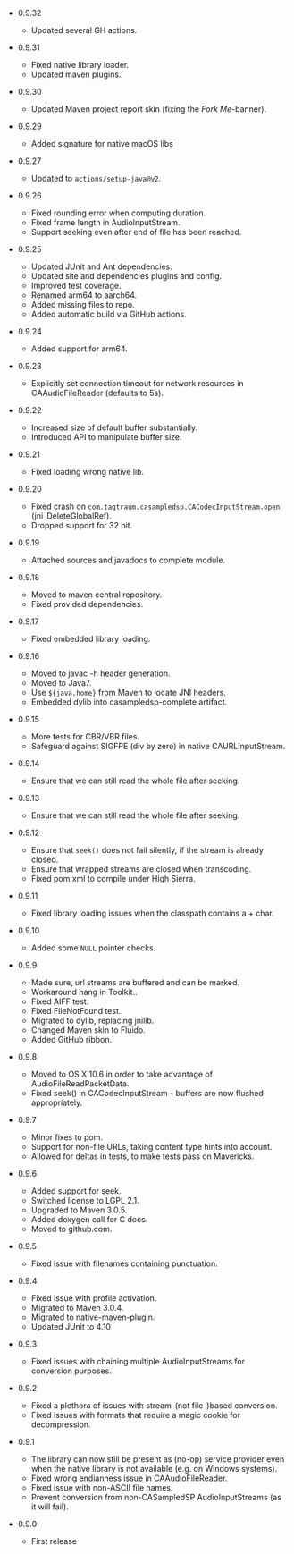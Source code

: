 - 0.9.32
  - Updated several GH actions.

 
- 0.9.31
  - Fixed native library loader.
  - Updated maven plugins.
 
 
- 0.9.30
   - Updated Maven project report skin (fixing the *Fork Me*-banner).


- 0.9.29

  - Added signature for native macOS libs


- 0.9.27

  - Updated to `actions/setup-java@v2`.


- 0.9.26

  - Fixed rounding error when computing duration.
  - Fixed frame length in AudioInputStream.
  - Support seeking even after end of file has been reached.


- 0.9.25

  - Updated JUnit and Ant dependencies.
  - Updated site and dependencies plugins and config.
  - Improved test coverage.
  - Renamed arm64 to aarch64.
  - Added missing files to repo.
  - Added automatic build via GitHub actions.


- 0.9.24

  - Added support for arm64.


- 0.9.23

  - Explicitly set connection timeout for network resources in CAAudioFileReader (defaults to 5s).


- 0.9.22

  - Increased size of default buffer substantially.
  - Introduced API to manipulate buffer size.


- 0.9.21

  - Fixed loading wrong native lib.


- 0.9.20

  - Fixed crash on `com.tagtraum.casampledsp.CACodecInputStream.open` (jni_DeleteGlobalRef).
  - Dropped support for 32 bit.


- 0.9.19

  - Attached sources and javadocs to complete module.


- 0.9.18

  - Moved to maven central repository.
  - Fixed provided dependencies.


- 0.9.17

  - Fixed embedded library loading.


- 0.9.16

  - Moved to javac -h header generation.
  - Moved to Java7.
  - Use `${java.home}` from Maven to locate JNI headers.
  - Embedded dylib into casampledsp-complete artifact.


- 0.9.15

  - More tests for CBR/VBR files.
  - Safeguard against SIGFPE (div by zero) in native CAURLInputStream.


- 0.9.14

  - Ensure that we can still read the whole file after seeking.


- 0.9.13

  - Ensure that we can still read the whole file after seeking.


- 0.9.12

  - Ensure that `seek()` does not fail silently, if the stream is already closed.
  - Ensure that wrapped streams are closed when transcoding.
  - Fixed pom.xml to compile under High Sierra.


- 0.9.11

  - Fixed library loading issues when the classpath contains a + char.


- 0.9.10

  - Added some `NULL` pointer checks.


- 0.9.9

  - Made sure, url streams are buffered and can be marked.
  - Workaround hang in Toolkit.<clinit>.
  - Fixed AIFF test.
  - Fixed FileNotFound test.
  - Migrated to dylib, replacing jnilib.
  - Changed Maven skin to Fluido.
  - Added GitHub ribbon.


- 0.9.8

  - Moved to OS X 10.6 in order to take advantage of AudioFileReadPacketData.
  - Fixed seek() in CACodecInputStream - buffers are now flushed appropriately.


- 0.9.7

  - Minor fixes to pom.
  - Support for non-file URLs, taking content type hints into account.
  - Allowed for deltas in tests, to make tests pass on Mavericks.


- 0.9.6

  - Added support for seek.
  - Switched license to LGPL 2.1.
  - Upgraded to Maven 3.0.5.
  - Added doxygen call for C docs.
  - Moved to github.com.


- 0.9.5

  - Fixed issue with filenames containing punctuation.


- 0.9.4

  - Fixed issue with profile activation.
  - Migrated to Maven 3.0.4.
  - Migrated to native-maven-plugin.
  - Updated JUnit to 4.10


- 0.9.3

  - Fixed issues with chaining multiple AudioInputStreams for conversion purposes.


- 0.9.2

  - Fixed a plethora of issues with stream-(not file-)based conversion.
  - Fixed issues with formats that require a magic cookie for decompression.


- 0.9.1

  - The library can now still be present as (no-op) service provider even when the native library is not available (e.g. on Windows systems).
  - Fixed wrong endianness issue in CAAudioFileReader.
  - Fixed issue with non-ASCII file names.
  - Prevent conversion from non-CASampledSP AudioInputStreams (as it will fail).


- 0.9.0

  - First release

